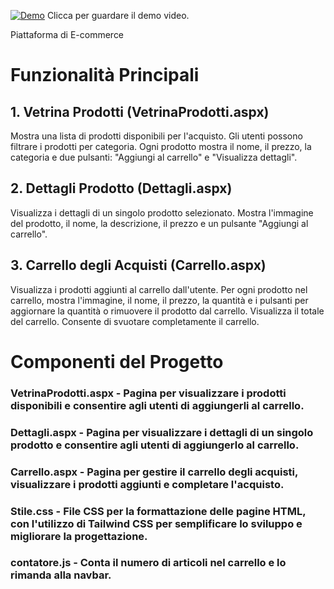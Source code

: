 [![Demo](https://img.youtube.com/vi/MM26W3Bd5lo/0.jpg)](https://youtu.be/MM26W3Bd5lo)
Clicca per guardare il demo video.

Piattaforma di E-commerce

# Funzionalità Principali
## 1. Vetrina Prodotti (VetrinaProdotti.aspx)
Mostra una lista di prodotti disponibili per l'acquisto.
Gli utenti possono filtrare i prodotti per categoria.
Ogni prodotto mostra il nome, il prezzo, la categoria e due pulsanti: "Aggiungi al carrello" e "Visualizza dettagli".
## 2. Dettagli Prodotto (Dettagli.aspx)
Visualizza i dettagli di un singolo prodotto selezionato.
Mostra l'immagine del prodotto, il nome, la descrizione, il prezzo e un pulsante "Aggiungi al carrello".
## 3. Carrello degli Acquisti (Carrello.aspx)
Visualizza i prodotti aggiunti al carrello dall'utente.
Per ogni prodotto nel carrello, mostra l'immagine, il nome, il prezzo, la quantità e i pulsanti per aggiornare la quantità o rimuovere il prodotto dal carrello.
Visualizza il totale del carrello.
Consente di svuotare completamente il carrello.
# Componenti del Progetto
### VetrinaProdotti.aspx - Pagina per visualizzare i prodotti disponibili e consentire agli utenti di aggiungerli al carrello.
### Dettagli.aspx - Pagina per visualizzare i dettagli di un singolo prodotto e consentire agli utenti di aggiungerlo al carrello.
### Carrello.aspx - Pagina per gestire il carrello degli acquisti, visualizzare i prodotti aggiunti e completare l'acquisto.
### Stile.css - File CSS per la formattazione delle pagine HTML, con l'utilizzo di Tailwind CSS per semplificare lo sviluppo e migliorare la progettazione.
### contatore.js - Conta il numero di articoli nel carrello e lo rimanda alla navbar.
